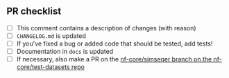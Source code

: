 <!--
# nf-core/simseqer pull request

Many thanks for contributing to nf-core/simseqer!

Please fill in the appropriate checklist below (delete whatever is not relevant).
These are the most common things requested on pull requests (PRs).

Remember that PRs should be made against the dev branch, unless you're preparing a pipeline release.

Learn more about contributing: [CONTRIBUTING.md](https://github.com/nf-core/simseqer/tree/master/.github/CONTRIBUTING.md)
-->

## PR checklist

- [ ] This comment contains a description of changes (with reason)
- [ ] `CHANGELOG.md` is updated
- [ ] If you've fixed a bug or added code that should be tested, add tests!
- [ ] Documentation in `docs` is updated
- [ ] If necessary, also make a PR on the [nf-core/simseqer branch on the nf-core/test-datasets repo](https://github.com/nf-core/test-datasets/pull/new/nf-core/simseqer)

